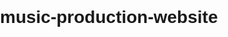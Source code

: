 # music-production-website
<!DOCTYPE html>
<html lang="en">
<head>
    <meta charset="UTF-8">
    <meta name="viewport" content="width=device-width, initial-scale=1.0">
    <title>Music Production Studio</title>
    <style>
        body {
            font-family: 'Arial', sans-serif;
            margin: 0;
            padding: 0;
        }

        .container {
            width: 80%;
            margin: 0 auto;
        }

        header {
            background-color: #333;
            color: white;
            padding: 1em 0;
        }

        nav ul {
            list-style-type: none;
        }

        nav li {
            display: inline;
            margin-right: 20px;
        }

        nav a {
            text-decoration: none;
            color: white;
            font-weight: bold;
        }

        section {
            padding: 50px 0;
        }

        #home {
            background-color: #f0f0f0;
        }

        #services, #portfolio, #contact {
            background-color: #fff;
        }

        h2 {
            color: #333;
        }

        ul {
            padding: 0;
        }

        ul li {
            list-style: none;
            margin-bottom: 10px;
        }

        footer {
            background-color: #333;
            color: white;
            text-align: center;
            padding: 1em 0;
        }

        /* Portfolio Item Styling */
        .portfolio-item {
            margin-bottom: 20px;
        }

        .portfolio-item img {
            max-width: 100%;
            height: auto;
            border: 1px solid #ddd;
            border-radius: 4px;
        }

        .portfolio-item p {
            text-align: center;
            margin-top: 10px;
            font-weight: bold;
        }
    </style>
</head>
<body>

    <!-- Header Section -->
    <header>
        <div class="container">
            <h1>Music Production Studio</h1>
            <nav>
                <ul>
                    <li><a href="#home">Home</a></li>
                    <li><a href="#services">Services</a></li>
                    <li><a href="#portfolio">Portfolio</a></li>
                    <li><a href="#contact">Contact</a></li>
                </ul>
            </nav>
        </div>
    </header>

    <!-- Home Section -->
    <section id="home">
        <div class="container">
            <h2>Welcome to our Music Production Studio</h2>
            <p>Your source for high-quality music production services.</p>
        </div>
    </section>

    <!-- Services Section -->
    <section id="services">
        <div class="container">
            <h2>Our Services</h2>
            <ul>
                <li>Recording</li>
                <li>Editing</li>
                <li>Mixing</li>
                <li>Mastering</li>
            </ul>
        </div>
    </section>

    <!-- Portfolio Section -->
    <section id="portfolio">
        <div class="container">
            <h2>Portfolio</h2>
            <!-- Add your portfolio items here -->
            <div class="portfolio-item">
                <img src="sample1.jpg" alt="Sample Track 1">
                <p>Sample Track 1</p>
            </div>
            <div class="portfolio-item">
                <img src="sample2.jpg" alt="Sample Track 2">
                <p>Sample Track 2</p>
            </div>
        </div>
    </section>

    <!-- Contact Section -->
    <section id="contact">
        <div class="container">
            <h2>Contact Us</h2>
            <p>Email: info@musicproductionstudio.com</p>
        </div>
    </section>

    <!-- Footer Section -->
    <footer>
        <div class="container">
            <p>&copy; 2023 Music Production Studio</p>
        </div>
    </footer>

</body>
</html>
